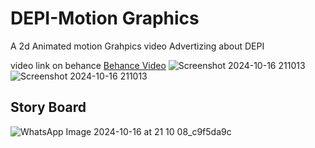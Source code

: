 # DEPI-Motion Graphics
A 2d Animated motion Grahpics video Advertizing about DEPI  

video link on behance <a href='https://www.behance.net/gallery/210377045/DEPI-Motion-Graphic-Video-AD'>Behance Video</a>
![Screenshot 2024-10-16 211013](https://github.com/user-attachments/assets/860f840d-7e32-4aa7-a8f2-fceacb9a22da)
<h>
![Screenshot 2024-10-16 211013](https://github.com/user-attachments/assets/7237434c-5d02-4a67-ba5c-d1f1e841f953)

## Story Board
![WhatsApp Image 2024-10-16 at 21 10 08_c9f5da9c](https://github.com/user-attachments/assets/2429862f-ab97-4a96-ba27-b559a4d04293)
